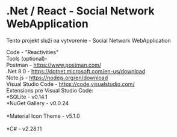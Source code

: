 # .Net / React - Social Network WebApplication
Tento projekt služi na vytvorenie - Social Network WebApplication

Code - "Reactivities"<br/>
Tools (optional)-<br/>
Postman - https://www.postman.com/<br/>
.Net 8.0 - https://dotnet.microsoft.com/en-us/download<br/>
Note.js - https://nodejs.org/en/download<br/>
Visual Studio Code - https://code.visualstudio.com/<br/>
Extensions pre Visual Studio Code:<br/>
        *SQLite - v0.14.1<br/> 
        *NuGet Gallery - v0.0.24<br/>   
        *Material Icon Theme - v5.1.0<br/>   
        *C# - v2.28.11<br/>   
